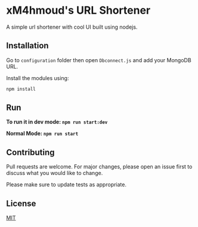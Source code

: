 # xM4hmoud's URL Shortener

A simple url shortener with cool UI built using nodejs.


## Installation

Go to `configuration` folder then open `Dbconnect.js` and add your MongoDB URL.

Install the modules using:

```bash
npm install
```

## Run
**To run it in dev mode: `npm run start:dev`**

**Normal Mode: `npm run start`**

## Contributing
Pull requests are welcome. For major changes, please open an issue first to discuss what you would like to change.

Please make sure to update tests as appropriate.

## License
[MIT](https://choosealicense.com/licenses/mit/)
